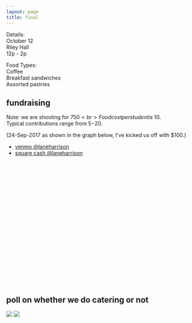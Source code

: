 ```yaml
---
layout: page
title: final
---
```


Details:<br>
October 12<br>
Riley Hall<br>
12p - 2p

Food Types:<br>
Coffee<br>
Breakfast sandwiches<br>
Assorted pastries<br>

## fundraising

Note: we are shooting for $750<br>
Food cost per student is ~$10.<br>
Typical contributions range from $5-$20.<br>

(24-Sep-2017 as shown in the graph below, I've kicked us off with $100.)

- [venmo @laneharrison](https://venmo.com/laneharrison)
- [square cash @laneharrison](https://cash.me/$laneharrison)

<svg id="fuv" width="768" height="500"></svg>

## poll on whether we do catering or not

[![](https://m131jyck4m.execute-api.us-west-2.amazonaws.com/prod/poll/01BS93EVTQQHJ0MH9MCFM9BB4G/Yes%3A%20food%20please%20and%20I%20can%20contribute%20%24)](https://m131jyck4m.execute-api.us-west-2.amazonaws.com/prod/poll/01BS93EVTQQHJ0MH9MCFM9BB4G/Yes%3A%20food%20please%20and%20I%20can%20contribute%20%24/vote)
[![](https://m131jyck4m.execute-api.us-west-2.amazonaws.com/prod/poll/01BS93EVTQQHJ0MH9MCFM9BB4G/No%3A%20food%20not%20necessary)](https://m131jyck4m.execute-api.us-west-2.amazonaws.com/prod/poll/01BS93EVTQQHJ0MH9MCFM9BB4G/No%3A%20food%20not%20necessary/vote)

<script>
var svg = d3.select("#fuv"),
    margin = {top: 20, right: 20, bottom: 30, left: 50},
    width = +svg.attr("width") - margin.left - margin.right,
    height = +svg.attr("height") - margin.top - margin.bottom,
    g = svg.append("g").attr("transform", "translate(" + margin.left + "," + margin.top + ")");

var parseTime = d3.timeParse("%d-%b-%y");

var x = d3.scaleTime()
    .rangeRound([0, width]);

var y = d3.scaleLinear()
    .rangeRound([height, 0]);

var line = d3.line()
    .x(function(d) { return x(d.date); })
    .y(function(d) { return y(d.close); });

d3.tsv("funds.tsv", function(d) {
  d.date = parseTime(d.date);
  d.close = +d.close;
  return d;
}, function(error, data) {
  if (error) throw error;

//  x.domain(d3.extent(data, function(d) { return d.date; }));
  x.domain([parseTime('24-Sep-17'), parseTime('10-Oct-17')]);
//  y.domain(d3.extent(data, function(d) { return d.close; }));
  y.domain([0, 750]);

  g.append("g")
      .attr("transform", "translate(0," + height + ")")
      .call(d3.axisBottom(x))
    .select(".domain")
      .remove();

  g.append("g")
      .call(d3.axisLeft(y))
    .append("text")
      .attr("fill", "#000")
      .attr("transform", "rotate(-90)")
      .attr("y", 6)
      .attr("dy", "0.71em")
      .attr("text-anchor", "end")
      .text("Price ($)");

  g.append("path")
      .datum(data)
      .attr("fill", "none")
      .attr("stroke", "steelblue")
      .attr("stroke-linejoin", "round")
      .attr("stroke-linecap", "round")
      .attr("stroke-width", 1.5)
      .attr("d", line);
});
</script>
